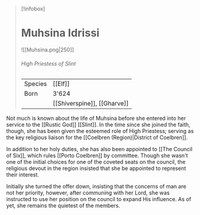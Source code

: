 > [!infobox]
> # Muhsina Idrissi
> ![[Muhsina.png|250]]
> ###### *High Priestess of Slint*
> |   |   |
> | ---- | ---- |
> | Species | [[Elf]] |
> | Born | 3'624 |
> |  | [[Shiverspine]], [[Gharve]] |

Not much is known about the life of Muhsina before she entered into her service to the [[Rustic God]] [[Slint]]. In the time since she joined the faith, though, she has been given the esteemed role of High Priestess; serving as the key religious liaison for the [[Coelbren (Region)|District of Coelbren]]. 

In addition to her holy duties, she has also been appointed to [[The Council of Six]], which rules [[Porto Coelbren]] by committee. Though she wasn't one of the initial choices for one of the coveted seats on the council, the religious devout in the region insisted that she be appointed to represent their interest.

Initially she turned the offer down, insisting that the concerns of man are not her priority, however, after communing with her Lord, she was instructed to use her position on the council to expand His influence. As of yet, she remains the quietest of the members.